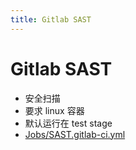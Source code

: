 ```yaml
---
title: Gitlab SAST
---
```


# Gitlab SAST

- 安全扫描
- 要求 linux 容器
- 默认运行在 test stage
- [Jobs/SAST.gitlab-ci.yml](https://gitlab.com/gitlab-org/gitlab-foss/-/blob/master/lib/gitlab/ci/templates/Jobs/SAST.gitlab-ci.yml)
